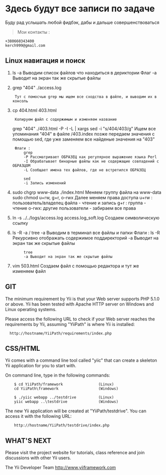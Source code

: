 # Здесь будут все записи по задаче

Буду рад услышать любой фидбэк, дабы и дальше совершенствоваться

> Мои контакты :

    +380660343400
    kerch999@gmail.com

## Linux навигация и поиск

1. ls -a
        Выводим список файлов что находиться в дериктории
        Флаг -a Выводит на экран так же скрытые файлы

2. grep "404" ./access.log

        Тут с помосчью grep мы ищем все сходства в файле, и выводим их в консоль
3. cp 404.html 403.html

        Копируем файл с содержимым и изменяем название
   grep "404" ./403.html -P -I -L | xargs sed -i "s/404/403/g"
        Ищем все упоминания "404" в файле /403.index позже передаем значения с помощью sed, где уже заменяем все найденые значения на "403"

        Флаги :
            grep
            -P Рассматривает ОБРАЗЕЦ как регулярное выражение языка Perl
            -I Обрабатывает бинарные файлы как не содержащие совпадений с ОБРАЗЦОМ
            -L Cообщает имена тех файлов, где не встретился ОБРАЗЕЦ

            sed
            -i Запись изменений

4. sudo chgrp www-data ./index.html
        Меняем группу файла на www-data
   sudo chmod u+rw, g+r, o-rwx
        Далее меняем права доступа
        u+rw : пользователь/владелец файла - чтение и запись
        g+r  : группа                      - чтение
        o-rwx: другие пользователи         - забираем все права

5. ln -s ../../logs/access.log access.log_soft.log
        Создаем символическую ссылку

6. ls -R -a / tree -a
        Выводим в терминал все файлы и папки
        Флаги :
            ls
            -R Рекурсивно отображать содержимое поддиректорий
            -a Выводит на экран так же скрытые файлы

            tree
            -a Выводит на экран так же скрытые файлы
7. vim 503.html
        Создаем файл с помощью редактора и тут же изменяем файл

## GIT

The minimum requirement by Yii is that your Web server supports
PHP 5.1.0 or above. Yii has been tested with Apache HTTP server
on Windows and Linux operating systems.

Please access the following URL to check if your Web server reaches
the requirements by Yii, assuming "YiiPath" is where Yii is installed:

      http://hostname/YiiPath/requirements/index.php

## CSS/HTML

Yii comes with a command line tool called "yiic" that can create
a skeleton Yii application for you to start with.

On command line, type in the following commands:

        $ cd YiiPath/framework                (Linux)
        cd YiiPath\framework                  (Windows)

        $ ./yiic webapp ../testdrive          (Linux)
        yiic webapp ..\testdrive              (Windows)

The new Yii application will be created at "YiiPath/testdrive".
You can access it with the following URL:

        http://hostname/YiiPath/testdrive/index.php

## WHAT'S NEXT

Please visit the project website for tutorials, class reference
and join discussions with other Yii users.

The Yii Developer Team
http://www.yiiframework.com
